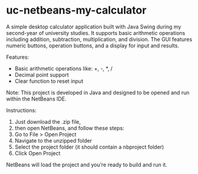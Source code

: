 # uc-netbeans-my-calculator

A simple desktop calculator application built with Java Swing during my second-year of university studies. It supports basic arithmetic operations including addition, subtraction, multiplication, and division. The GUI features numeric buttons, operation buttons, and a display for input and results.

Features:
- Basic arithmetic operations like: +, -, *, /
- Decimal point support
- Clear function to reset input

Note:
This project is developed in Java and designed to be opened and run within the NetBeans IDE.

Instructions:
1. Just download the .zip file,
2. then open NetBeans, and follow these steps:
3. Go to File > Open Project
4. Navigate to the unzipped folder
5. Select the project folder (it should contain a nbproject folder)
6. Click Open Project

NetBeans will load the project and you’re ready to build and run it.
